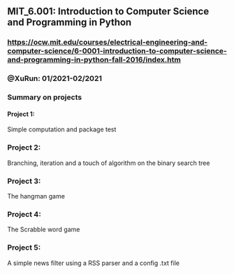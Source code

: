 ## MIT_6.001: Introduction to Computer Science and Programming in Python
### https://ocw.mit.edu/courses/electrical-engineering-and-computer-science/6-0001-introduction-to-computer-science-and-programming-in-python-fall-2016/index.htm

### @XuRun: 01/2021-02/2021

### Summary on projects
#### Project 1:
Simple computation and package test

### Project 2:
Branching, iteration and a touch of algorithm on the binary search tree

### Project 3:
The hangman game

### Project 4:
The Scrabble word game

### Project 5:
A simple news filter using a RSS parser and a config .txt file
